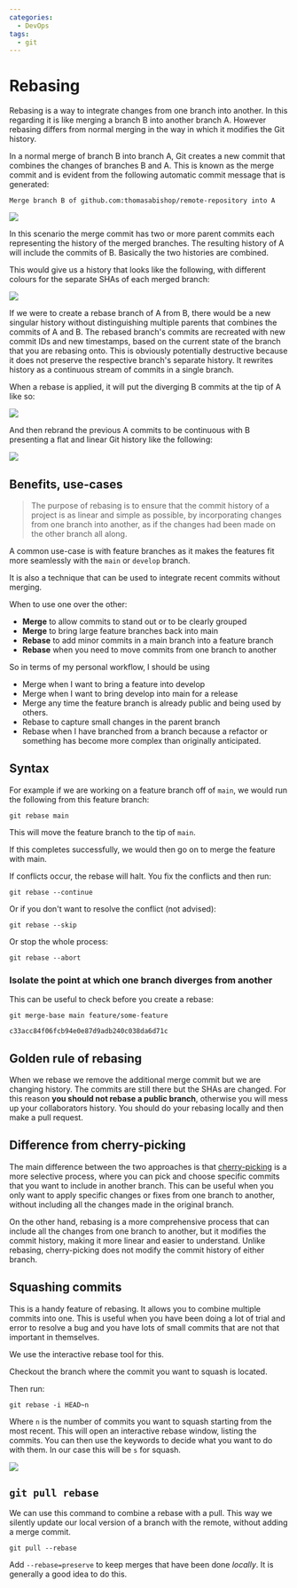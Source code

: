 ```yaml
---
categories:
  - DevOps
tags:
  - git
---
```


# Rebasing

Rebasing is a way to integrate changes from one branch into another. In this regarding it is like merging a branch B into another branch A. However rebasing differs from normal merging in the way in which it modifies the Git history.

In a normal merge of branch B into branch A, Git creates a new commit that combines the changes of branches B and A. This is known as the merge commit and is evident from the following automatic commit message that is generated:

```
Merge branch B of github.com:thomasabishop/remote-repository into A
```

![](/_img/normal-merge-again.svg)

In this scenario the merge commit has two or more parent commits each representing the history of the merged branches. The resulting history of A will include the commits of B. Basically the two histories are combined.

This would give us a history that looks like the following, with different colours for the separate SHAs of each merged branch:

![](/_img/combined-merge-hist.svg)

If we were to create a rebase branch of A from B, there would be a new singular history without distinguishing multiple parents that combines the commits of A and B. The rebased branch's commits are recreated with new commit IDs and new timestamps, based on the current state of the branch that you are rebasing onto. This is obviously potentially destructive because it does not preserve the respective branch's separate history. It rewrites history as a continuous stream of commits in a single branch.

When a rebase is applied, it will put the diverging B commits at the tip of A like so:

![](/_img/rebase-tip-chage.svg)

And then rebrand the previous A commits to be continuous with B presenting a flat and linear Git history like the following:

![](/_img/single-git-history-rebase.svg)

## Benefits, use-cases

> The purpose of rebasing is to ensure that the commit history of a project is as linear and simple as possible, by incorporating changes from one branch into another, as if the changes had been made on the other branch all along.

A common use-case is with feature branches as it makes the features fit more seamlessly with the `main` or `develop` branch.

It is also a technique that can be used to integrate recent commits without merging.

When to use one over the other:

- **Merge** to allow commits to stand out or to be clearly grouped
- **Merge** to bring large feature branches back into main
- **Rebase** to add minor commits in a main branch into a feature branch
- **Rebase** when you need to move commits from one branch to another

So in terms of my personal workflow, I should be using

- Merge when I want to bring a feature into develop
- Merge when I want to bring develop into main for a release
- Merge any time the feature branch is already public and being used by others.
- Rebase to capture small changes in the parent branch
- Rebase when I have branched from a branch because a refactor or something has become more complex than originally anticipated.

## Syntax

For example if we are working on a feature branch off of `main`, we would run the following from this feature branch:

```
git rebase main
```

This will move the feature branch to the tip of `main`.

If this completes successfully, we would then go on to merge the feature with main.

If conflicts occur, the rebase will halt. You fix the conflicts and then run:

```
git rebase --continue
```

Or if you don't want to resolve the conflict (not advised):

```
git rebase --skip
```

Or stop the whole process:

```
git rebase --abort
```

### Isolate the point at which one branch diverges from another

This can be useful to check before you create a rebase:

```
git merge-base main feature/some-feature

c33acc84f06fcb94e0e87d9adb240c038da6d71c
```

## Golden rule of rebasing

When we rebase we remove the additional merge commit but we are changing history. The commits are still there but the SHAs are changed. For this reason **you should not rebase a public branch**, otherwise you will mess up your collaborators history. You should do your rebasing locally and then make a pull request.

## Difference from cherry-picking

The main difference between the two approaches is that [cherry-picking](/DevOps/Git/Cherry_picking_a_branch.md) is a more selective process, where you can pick and choose specific commits that you want to include in another branch. This can be useful when you only want to apply specific changes or fixes from one branch to another, without including all the changes made in the original branch.

On the other hand, rebasing is a more comprehensive process that can include all the changes from one branch to another, but it modifies the commit history, making it more linear and easier to understand. Unlike rebasing, cherry-picking does not modify the commit history of either branch.

## Squashing commits

This is a handy feature of rebasing. It allows you to combine multiple commits into one. This is useful when you have been doing a lot of trial and error to resolve a bug and you have lots of small commits that are not that important in themselves.

We use the interactive rebase tool for this.

Checkout the branch where the commit you want to squash is located.

Then run:

```
git rebase -i HEAD~n
```

Where `n` is the number of commits you want to squash starting from the most recent. This will open an interactive rebase window, listing the commits. You can then use the keywords to decide what you want to do with them. In our case this will be `s` for squash.

![](/_img/git-interactive-rebase.png)

## `git pull rebase`

We can use this command to combine a rebase with a pull. This way we silently update our local version of a branch with the remote, without adding a merge commit.

```
git pull --rebase
```

Add `--rebase=preserve` to keep merges that have been done _locally_. It is generally a good idea to do this.
